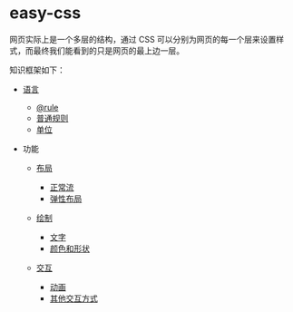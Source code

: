 # easy-css

网页实际上是一个多层的结构，通过 CSS 可以分别为网页的每一个层来设置样式，而最终我们能看到的只是网页的最上边一层。

知识框架如下：

- [语言](./语言.md)

  - [@rule](./@rule.md)
  - [普通规则](./普通规则.md)
  - [单位](./单位.md)

- 功能

  - [布局](./布局.md)

    - [正常流](./正常流.md)
    - [弹性布局](./)

  - [绘制](./)

    - [文字](./)
    - [颜色和形状](./)

  - [交互](./)

    - [动画](./)
    - [其他交互方式](./)
